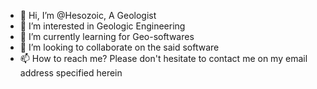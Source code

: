 - 👋 Hi, I’m @Hesozoic, A Geologist
- 👀 I’m interested in Geologic Engineering
- 🌱 I’m currently learning for Geo-softwares
- 💞️ I’m looking to collaborate on the said software
- 📫 How to reach me? Please don't hesitate to contact me on my email address specified herein

<!---
Hesozoic/Hesozoic is a ✨ special ✨ repository because its `README.md` (this file) appears on your GitHub profile.
You can click the Preview link to take a look at your changes.
--->
